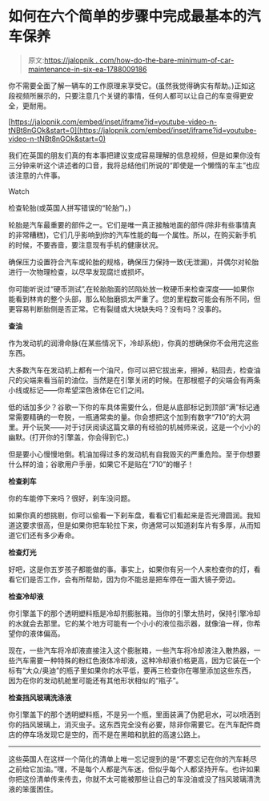 # 如何在六个简单的步骤中完成最基本的汽车保养

> 原文:[https://jalopnik . com/how-do-the-bare-minimum-of-car-maintenance-in-six-ea-1788009186](https://jalopnik.com/how-to-do-the-bare-minimum-of-car-maintenance-in-six-ea-1788009186)

你不需要全面了解一辆车的工作原理来享受它。(虽然我觉得确实有帮助。)正如这段视频所展示的，只要注意几个关键的事情，任何人都可以让自己的车变得更安全，更耐用。

 [https://jalopnik.com/embed/inset/iframe?id=youtube-video-n-tNBt8nGOk&start=0](https://jalopnik.com/embed/inset/iframe?id=youtube-video-n-tNBt8nGOk&start=0) 

我们在英国的朋友们真的有本事把建议变成容易理解的信息视频，但是如果你没有三分钟来听这个讲述者的口音，我将总结他们所说的“即使是一个懒惰的车主”也应该注意的六件事。

Watch

检查轮胎(或英国人拼写错误的“轮胎”)。)

轮胎是汽车最重要的部件之一。它们是唯一真正接触地面的部件(除非有些事情真的非常糟糕)，它们几乎影响到你的汽车性能的每一个属性。所以，在购买新手机的时候，不要吝啬，要注意现有手机的健康状况。

确保压力设置符合汽车或轮胎的规格，确保压力保持一致(无泄漏)，并偶尔对轮胎进行一次物理检查，以尽早发现腐烂或损坏。

你可能听说过“硬币测试”,在轮胎胎面的凹陷处放一枚硬币来检查深度——如果你能看到林肯的整个头部，那么轮胎磨损太严重了。您的里程数可能会有所不同，但更容易判断胎侧是否正常。它有裂缝或大块缺失吗？没有吗？没事的。

**查油**

作为发动机的润滑命脉(在某些情况下，冷却系统)，你真的想确保你不会用完这些东西。

大多数汽车在发动机上都有一个油尺，你可以把它拔出来，擦掉，粘回去，检查油尺的尖端来看当前的油位。当然是在引擎关闭的时候。在那根棍子的尖端会有两条小线或标记——你希望深色液体在它们之间。

低的话加多少？谷歌一下你的车具体需要什么，但是从底部标记到顶部“满”标记通常需要精确的一夸脱，一瓶通常卖的量。你会想把这个加到有数字“710”的大洞里。开个玩笑——对于讨厌阅读这篇文章的有经验的机械师来说，这是一个小小的幽默。(打开你的引擎盖，你会得到它。)

但是要小心慢慢地倒。机油加得过多的发动机有自我毁灭的严重危险。至于你想要什么样的油；谷歌用户手册，如果它不是贴在“710”的帽子！

**检查刹车**

你的车能停下来吗？很好，刹车没问题。

如果你真的想挑剔，你可以偷看一下刹车盘，看看它们看起来是否光滑圆润。我知道这要求很高，但是如果你把车轮拉下来，你通常可以知道刹车片有多厚，从而知道它们还有多少寿命。

**检查灯光**

好吧，这是你五岁孩子都能做的事。事实上，如果你有另一个人来检查你的灯，看看它们是否工作，会有所帮助，因为你不能总是把车停在一面大镜子旁边。

**检查冷却液**

你引擎盖下的那个透明塑料瓶是冷却剂膨胀箱。当你的引擎太热时，保持引擎冷却的水就会去那里。它的某个地方可能有一个小小的液位指示器，就像油一样，你希望你的液体偏高。

现在，一些汽车将冷却液直接注入这个膨胀箱，一些汽车将冷却液注入散热器，一些汽车需要一种特殊的粉红色液体冷却液，这种冷却液价格更高，因为它装在一个标有“大众/奥迪”的瓶子里如果你的水平低，要再三检查你在哪里添加这些东西，因为在你的发动机舱里可能还有其他形状相似的“瓶子”。

**检查挡风玻璃洗涤液**

你引擎盖下的那个透明塑料瓶，不是另一个瓶，里面装满了伪肥皂水，可以喷洒到你的挡风玻璃上，消灭虫子。这东西完全没有必要，除非你需要它。在汽车配件商店的停车场发现它是空的，而不是在黑暗和肮脏的高速公路上。

* * *

这些英国人在这样一个简化的清单上唯一忘记提到的是“不要忘记在你的汽车耗尽之前给它加油。”嘿，不是每个人都是汽车迷，但似乎每个人都坚持开车。也许如果你把这份清单传来传去，你就不太可能被那些让自己的车没油或没了挡风玻璃清洗液的笨蛋困住。